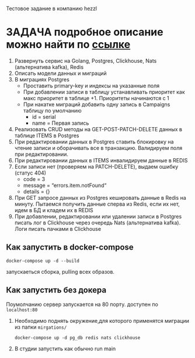 Тестовое задание в компанию hezzl
# ЗАДАЧА подробное описание можно найти по [ссылке](https://hezzlcom.atlassian.net/wiki/spaces/PUB/pages/3211332/TASK+5)
1. Развернуть сервис на Golang, Postgres, Clickhouse, Nats (альтернатива kafka), Redis
2. Описать модели данных и миграций
3. В миграциях Postgres
   - Проставить primary-key и индексы на указанные поля
   - При добавлении записи в таблицу устанавливать приоритет как макс приоритет в таблице +1. Приоритеты начинаются с 1
   -  При накатке миграций добавить одну запись в Campaigns таблицу по умолчанию
      - id = serial
      - name = Первая запись
4. Реализовать CRUD методы на GET-POST-PATCH-DELETE данных в таблице ITEMS в Postgres
5. При редактировании данных в Postgres ставить блокировку на чтение записи и оборачивать все в транзакцию. Валидируем поля при редактировании.
6. При редактировании данных в ITEMS инвалидируем данные в REDIS
7. Если записи нет (проверяем на PATCH-DELETE), выдаем ошибку (статус 404)
   - code = 3
   - message = “errors.item.notFound“
   - details = {}
8. При GET запросе данных из Postgres кешировать данные в Redis на минуту. Пытаемся получить данные сперва из Redis, если их нет, идем в БД и кладем их в REDIS
9. При добавлении, редактировании или удалении записи в Postgres писать лог в Clickhouse через очередь Nats (альтернатива kafka). Логи писать пачками в Clickhouse

## Как запустить в docker-compose
```shell
docker-compose up -d --build
```
запускаеться сборка, pulling всех образов.

## Как запустить без докера
Поумолчанию сервер запускается на 80 порту. доступен по `localhost:80`

1. Необходимо поднять окружение,для которого применятся миграции из папки `mirgations/`
   ```shell
   docker-compose up -d pg_db redis nats clickhouse
   ```
2. В студии запустить как обычно run main
